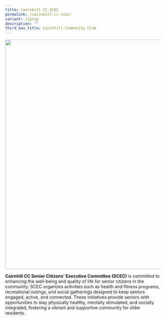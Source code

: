 ```yaml
---
title: Cairnhill CC SCEC
permalink: /cairnhill-cc-scec/
variant: tiptap
description: ""
third_nav_title: Cairnhill Community Club
---
```

<div class="isomer-image-wrapper">
<img style="width: 740px; color: rgb(0, 0, 0); font-family: system-ui, -apple-system, &quot;system-ui&quot;, &quot;Segoe UI&quot;, Roboto, Oxygen, Ubuntu, Cantarell, &quot;Open Sans&quot;, &quot;Helvetica Neue&quot;, sans-serif; font-size: medium; font-style: normal; font-variant-ligatures: normal; font-variant-caps: normal; font-weight: 400; letter-spacing: normal; orphans: 2; text-align: start; text-indent: 0px; text-transform: none; widows: 2; word-spacing: 0px; -webkit-text-stroke-width: 0px; white-space: normal; text-decoration-thickness: initial; text-decoration-style: initial; text-decoration-color: initial;" height="auto" width="100%" src="https://moca.sgp1.cdn.digitaloceanspaces.com/Our%20Communities/61539d9b42a932067e35f8f0_Cairnhill%2520CC%2520SCEC.webp">
</div>
<p><strong>Cairnhill CC Senior Citizens’ Executive Committee (SCEC)</strong> is
committed to enhancing the well-being and quality of life for senior citizens
in the community. SCEC organizes activities such as health and fitness
programs, recreational outings, and social gatherings designed to keep
seniors engaged, active, and connected. These initiatives provide seniors
with opportunities to stay physically healthy, mentally stimulated, and
socially integrated, fostering a vibrant and supportive community for older
residents.</p>